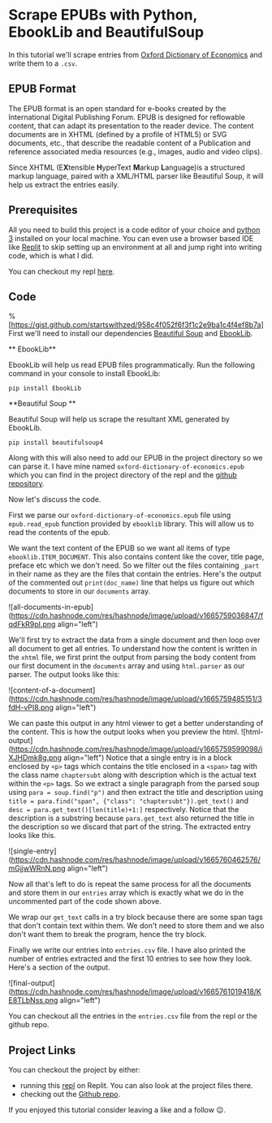 # Scrape EPUBs with Python, EbookLib and BeautifulSoup

In this tutorial we'll scrape entries from [Oxford Dictionary of Economics](https://www.google.co.in/books/edition/A_Dictionary_of_Economics/d4ZQAQAACAAJ?hl=en) and write them to a `.csv`.
## EPUB Format 
The EPUB format is an open standard for e-books created by the International Digital Publishing Forum. EPUB is designed for reflowable content, that can adapt its presentation to the reader device. The content documents are in XHTML (defined by a profile of HTML5) or SVG documents, etc., that describe the readable content of a Publication and reference associated media resources (e.g., images, audio and video clips). 

Since XHTML (E**X**tensible **H**yperText **M**arkup **L**anguage)is a structured markup language, paired with a XML/HTML parser like Beautiful Soup, it will help us extract the entries easily.
## Prerequisites
All you need to build this project is a code editor of your choice and [python 3](python.org/downloads/) installed on your local machine. You can even use a browser based IDE like [Replit](https://replit.com/) to skip setting up an environment at all and jump right into writing code, which is what I did.

You can checkout my repl [here](https://replit.com/@startswithzed/epub-scraper-oxford-dictionary-of-economics?v=1). 
## Code
%[https://gist.github.com/startswithzed/958c4f052f6f3f1c2e9ba1c4f4ef8b7a]
First we'll need to install our dependencies [Beautiful Soup](https://pypi.org/project/beautifulsoup4/) and [EbookLib](https://pypi.org/project/EbookLib/). 

** EbookLib**

EbookLib will help us read EPUB files programmatically. Run the following command in your console to install EbookLib:

```
pip install EbookLib
``` 


**Beautiful Soup **

Beautiful Soup will help us scrape the resultant XML generated by EbookLib.
```
pip install beautifulsoup4
```
Along with this will also need to add our EPUB in the project directory so we can parse it. I have mine named `oxford-dictionary-of-economics.epub` which you can find in the project directory of the repl and the [github repository](https://github.com/startswithzed/epub-scraper-oxford-dictionary-of-economics). 

Now let's discuss the code.

First we parse our `oxford-dictionary-of-economics.epub` file using `epub.read_epub` function provided by `ebooklib` library. This will allow us to read the contents of the epub.

We want the text content of the EPUB so we want all items of type `ebooklib.ITEM_DOCUMENT`. This also contains content like the cover, title page, preface etc which we don't need. So we filter out the files containing `_part` in their name as they are the files that contain the entries. Here's the output of the commented out `print(doc_name)` line that helps us figure out which documents to store in our `documents` array.

![all-documents-in-epub](https://cdn.hashnode.com/res/hashnode/image/upload/v1665759036847/fqdFkR9pI.png align="left")

We'll first try to extract the data from a single document and then loop over all document to get all entries. To understand how the content is written in the `xhtml` file, we first print the output from parsing the body content from our first document in the `documents` array and using `html.parser` as our parser. The output looks like this: 

![content-of-a-document](https://cdn.hashnode.com/res/hashnode/image/upload/v1665759485151/3fdH-vPI8.png align="left")

We can paste this output in any html viewer to get a better understanding of the content. This is how the output looks when you preview the html. 
![html-output](https://cdn.hashnode.com/res/hashnode/image/upload/v1665759599098/iXJHDmk8g.png align="left")
Notice that a single entry is in a block enclosed by `<p>` tags which contains the title enclosed in a `<span>` tag with the class name `chaptersubt` along with description which is the actual text within the `<p>` tags. So we extract a single paragraph from the parsed soup using `para = soup.find("p")` and then extract the title and description using `title = para.find("span", {"class": "chaptersubt"}).get_text()` and  `desc = para.get_text()[len(title)+1:]` respectively. Notice that the description is a substring because `para.get_text` also returned the title in the description so we discard that part of the string. The extracted entry looks like this. 

![single-entry](https://cdn.hashnode.com/res/hashnode/image/upload/v1665760462576/mGjjwWRnN.png align="left")

Now all that's left to do is repeat the same process for all the documents and store them in our `entries` array which is exactly what we do in the uncommented part of the code shown above. 

We wrap our `get_text` calls in a try block because there are some span tags that don't contain text within them. We don't need to store them and we also don't want them to break the program, hence the try block. 

Finally we write our entries into `entries.csv` file. I have also printed the number of entries extracted and the first 10 entries to see how they look. Here's a section of the output. 

![final-output](https://cdn.hashnode.com/res/hashnode/image/upload/v1665761019418/KE8TLbNss.png align="left")

You can checkout all the entries in the `entries.csv` file from the repl or the github repo. 

## Project Links
You can checkout the project by either:
- running this [repl](https://replit.com/@startswithzed/epub-scraper-oxford-dictionary-of-economics?v=1) on Replit. You can also look at the project files there. 
- checking out the [Github repo](https://github.com/startswithzed/epub-scraper-oxford-dictionary-of-economics).  

If you enjoyed this tutorial consider leaving a like and a follow 😉.



